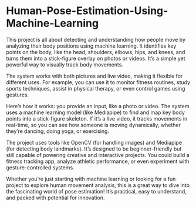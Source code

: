 # Human-Pose-Estimation-Using-Machine-Learning
This project is all about detecting and understanding how people move by analyzing their body positions using machine learning. It identifies key points on the body, like the head, shoulders, elbows, hips, and knees, and turns them into a stick-figure overlay on photos or videos. It’s a simple yet powerful way to visually track body movements.

The system works with both pictures and live video, making it flexible for different uses. For example, you can use it to monitor fitness routines, study sports techniques, assist in physical therapy, or even control games using gestures.

Here’s how it works: you provide an input, like a photo or video. The system uses a machine learning model (like Mediapipe) to find and map key body points into a stick-figure skeleton. If it’s a live video, it tracks movements in real-time, so you can see how someone is moving dynamically, whether they’re dancing, doing yoga, or exercising.

The project uses tools like OpenCV (for handling images) and Mediapipe (for detecting body landmarks). It’s designed to be beginner-friendly but still capable of powering creative and interactive projects. You could build a fitness tracking app, analyze athletic performance, or even experiment with gesture-controlled systems.

Whether you’re just starting with machine learning or looking for a fun project to explore human movement analysis, this is a great way to dive into the fascinating world of pose estimation! It’s practical, easy to understand, and packed with potential for innovation.
